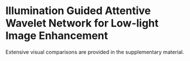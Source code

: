 # Illumination Guided Attentive Wavelet Network for Low-light Image Enhancement

Extensive visual comparisons are provided in the supplementary material.
